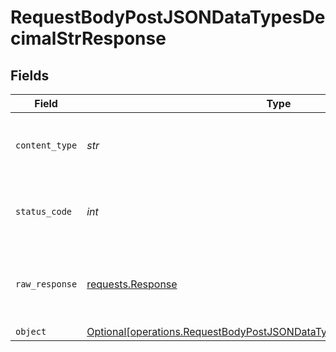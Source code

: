 # RequestBodyPostJSONDataTypesDecimalStrResponse


## Fields

| Field                                                                                                                                                    | Type                                                                                                                                                     | Required                                                                                                                                                 | Description                                                                                                                                              |
| -------------------------------------------------------------------------------------------------------------------------------------------------------- | -------------------------------------------------------------------------------------------------------------------------------------------------------- | -------------------------------------------------------------------------------------------------------------------------------------------------------- | -------------------------------------------------------------------------------------------------------------------------------------------------------- |
| `content_type`                                                                                                                                           | *str*                                                                                                                                                    | :heavy_check_mark:                                                                                                                                       | HTTP response content type for this operation                                                                                                            |
| `status_code`                                                                                                                                            | *int*                                                                                                                                                    | :heavy_check_mark:                                                                                                                                       | HTTP response status code for this operation                                                                                                             |
| `raw_response`                                                                                                                                           | [requests.Response](https://requests.readthedocs.io/en/latest/api/#requests.Response)                                                                    | :heavy_minus_sign:                                                                                                                                       | Raw HTTP response; suitable for custom response parsing                                                                                                  |
| `object`                                                                                                                                                 | [Optional[operations.RequestBodyPostJSONDataTypesDecimalStrResponseBody]](../../models/operations/requestbodypostjsondatatypesdecimalstrresponsebody.md) | :heavy_minus_sign:                                                                                                                                       | OK                                                                                                                                                       |